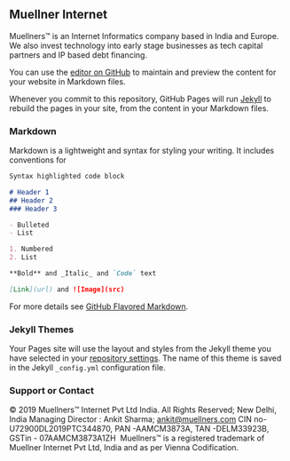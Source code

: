 ## Muellner Internet
Muellners™ is an Internet Informatics company based in India and Europe. We also invest technology into early stage businesses as tech capital partners and IP based debt financing.

You can use the [editor on GitHub](https://github.com/Ankit-muellner/muellner.com/edit/master/README.md) to maintain and preview the content for your website in Markdown files.

Whenever you commit to this repository, GitHub Pages will run [Jekyll](https://jekyllrb.com/) to rebuild the pages in your site, from the content in your Markdown files.

### Markdown

Markdown is a lightweight and syntax for styling your writing. It includes conventions for

```markdown
Syntax highlighted code block

# Header 1
## Header 2
### Header 3

- Bulleted
- List

1. Numbered
2. List

**Bold** and _Italic_ and `Code` text

[Link](url) and ![Image](src)
```

For more details see [GitHub Flavored Markdown](https://guides.github.com/features/mastering-markdown/).

### Jekyll Themes

Your Pages site will use the layout and styles from the Jekyll theme you have selected in your [repository settings](https://github.com/Ankit-muellner/muellner.com/settings). The name of this theme is saved in the Jekyll `_config.yml` configuration file.

### Support or Contact

© 2019 Muellners™ Internet Pvt Ltd India. All Rights Reserved; New Delhi, India
Managing Director : Ankit Sharma; ankit@muellners.com
CIN no-U72900DL2019PTC344870, PAN -AAMCM3873A, TAN -DELM33923B, GSTin - 07AAMCM3873A1ZH 
Muellners™ is a registered trademark of Muellner Internet Pvt Ltd, India and as per Vienna Codification.
